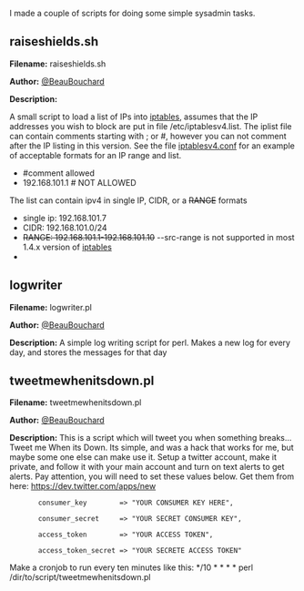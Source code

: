 I made a couple of scripts for doing some simple sysadmin tasks.


## raiseshields.sh

 **Filename:** raiseshields.sh
 
 **Author:** [@BeauBouchard](http://www.twitter.com/beaubouchard)
 
 **Description:**
 
A small script to load a list of IPs into [iptables](http://linux.die.net/man/8/iptables), assumes that the IP addresses you wish to block are put in file /etc/iptablesv4.list. The iplist file can contain comments starting with ; or #, however you can not comment after the IP listing in this version. See the file [iptablesv4.conf](https://raw.githubusercontent.com/BeauBouchard/Sysadmin-scripts/master/etc/iptablesv4.conf) for an example of acceptable formats for an IP range and list.

 * #comment allowed
 * 192.168.101.1 # NOT ALLOWED

The list can contain ipv4 in single IP, CIDR, or a ~~RANGE~~ formats
 * single ip:  192.168.101.7
 * CIDR: 192.168.101.0/24
 * ~~RANGE: 192.168.101.1-192.168.101.10~~ --src-range is not supported in most 1.4.x version of [iptables](http://linux.die.net/man/8/iptables)
 * 
 
## logwriter

 **Filename:** logwriter.pl
 
 **Author:** [@BeauBouchard](http://www.twitter.com/beaubouchard)
 
 **Description:**
A simple log writing script for perl. Makes a new log for every day, and stores the messages for that day





## tweetmewhenitsdown.pl

 **Filename:** tweetmewhenitsdown.pl
 
 **Author:** [@BeauBouchard](http://www.twitter.com/beaubouchard)
 
 **Description:**
 This is a script which will tweet you when something breaks... Tweet me When its Down. 
 Its simple, and was a hack that works for me, but maybe some one else can make use it.
 Setup a twitter account, make it private, and follow it with your main account and turn on text alerts to get alerts.
 Pay attention, you will need to set these values below. Get them from here: https://dev.twitter.com/apps/new
 
           consumer_key        => "YOUR CONSUMER KEY HERE",
           
           consumer_secret     => "YOUR SECRET CONSUMER KEY",
           
           access_token        => "YOUR ACCESS TOKEN",
           
           access_token_secret => "YOUR SECRETE ACCESS TOKEN" 


 Make a cronjob to run every ten minutes like this:  */10 * * * * perl /dir/to/script/tweetmewhenitsdown.pl
